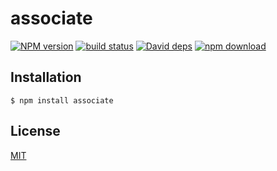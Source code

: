 # associate

  [![NPM version][npm-image]][npm-url]
  [![build status][travis-image]][travis-url]
  [![David deps][david-image]][david-url]
  [![npm download][download-image]][download-url]



## Installation

```
$ npm install associate
```

## License

  [MIT](./LICENSE)

[npm-image]: https://img.shields.io/npm/v/cheminfo-associate.svg?style=flat-square
[npm-url]: https://www.npmjs.com/package/cheminfo-associate
[travis-image]: https://img.shields.io/travis/cheminfo-js/associate/master.svg?style=flat-square
[travis-url]: https://travis-ci.org/cheminfo-js/associate
[david-image]: https://img.shields.io/david/cheminfo-js/associate.svg?style=flat-square
[david-url]: https://david-dm.org/cheminfo-js/associate
[download-image]: https://img.shields.io/npm/dm/cheminfo-associate.svg?style=flat-square
[download-url]: https://www.npmjs.com/package/cheminfo-associate
